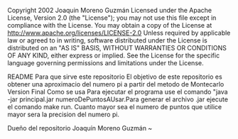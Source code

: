 Copyright 2002 Joaquin Moreno Guzmán Licensed under the Apache License, Version 2.0 (the "License"); you may not use this file except in compliance with the License. You may obtain a copy of the License at http://www.apache.org/licenses/LICENSE-2.0 Unless required by applicable law or agreed to in writing, software distributed under the License is distributed on an "AS IS" BASIS, WITHOUT WARRANTIES OR CONDITIONS OF ANY KIND, either express or implied. See the License for the specific language governing permissions and limitations under the License.

README
Para que sirve este repositorio
El objetivo de este repositorio es obtener una aproximacio del numero pi a partir del metodo de Montecarlo
Version Final
Como se usa
Para ejecutar el programa use el comando "java -jar principal.jar numeroDePuntosAUsar.Para generar el archivo .jar ejecute el comando make run. Cuanto mayor sea el numero de puntos que utilice mayor sera la precision del numero pi.

Dueño del repositorio
Joaquín Moreno Guzmán ~
